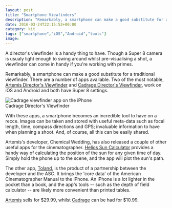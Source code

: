 ```yaml
---
layout: post
title: "Smartphone Viewfinders"
description: "Remarkably, a smartphone can make a good substitute for a traditional director's viewfinder."
date: 2016-03-24T22:15:53+00:00
category: kit
tags: ["smartphone","iOS","Android","tools"]
image:
---
```


A director's viewfinder is a handy thing to have. Though a Super 8 camera is usualy light enough to swing around whilst pre-visualising a shot, a viewfinder can come in handy if you're working with primes.

Remarkably, a smartphone can make a good substitute for a traditional viewfinder. There are a number of apps available. Two of the most notable, [Artemis Director's Viewfinder](http://www.chemicalwedding.tv/artemis.php) and [Cadrage Director's Viewfinder](http://www.cadrage.at/), work on iOS and Android and both have Super 8 settings.

<img src="{{ site.baseurl }}/assets/viewfinders/Cadrage.jpg" alt="Cadrage viewfinder app on the iPhone">
<div class="caption">Cadrage Director's Viewfinder</div>

With these apps, a smartphone becomes an incredible tool to have on a recce. Images can be taken and stored with useful meta-data such as focal length, time, compass directions and GPS; invaluable information to have when planning a shoot. And, of course, all this can be easily shared.

Artemis's developer, Chemical Wedding, has also released a couple of other useful apps for the cinematographer. [Helios Sun Calculator](http://www.chemicalwedding.tv/helios.php) provides a handy way of calculating the position of the sun for any given time of day. Simply hold the phone up to the scene, and the app will plot the sun's path.

The other app, [Toland](http://www.chemicalwedding.tv/toland.php), is the product of a partnership between the developer and the ASC. It brings the 'core data' of the American Cinematographer Manual to the iPhone. An iPhone is a lot lighter in the pocket than a book, and the app's tools -- such as the depth of field calculator -- are likely more convenient than printed tables.

[Artemis](http://www.chemicalwedding.tv/artemis.php) sells for $29.99, whilst [Cadrage](http://www.cadrage.at/) can be had for $10.99.


